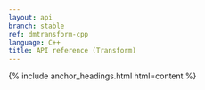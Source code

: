 ```yaml
---
layout: api
branch: stable
ref: dmtransform-cpp
language: C++
title: API reference (Transform)
---
```

{% include anchor_headings.html html=content %}